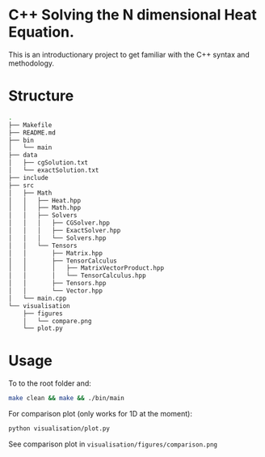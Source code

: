 # C++ Solving the N dimensional Heat Equation.

This is an introductionary project to get familiar with the C++ syntax and methodology. 

# Structure
```bash
.
├── Makefile
├── README.md
├── bin
│   └── main
├── data
│   ├── cgSolution.txt
│   └── exactSolution.txt
├── include
├── src
│   ├── Math
│   │   ├── Heat.hpp
│   │   ├── Math.hpp
│   │   ├── Solvers
│   │   │   ├── CGSolver.hpp
│   │   │   ├── ExactSolver.hpp
│   │   │   └── Solvers.hpp
│   │   └── Tensors
│   │       ├── Matrix.hpp
│   │       ├── TensorCalculus
│   │       │   ├── MatrixVectorProduct.hpp
│   │       │   └── TensorCalculus.hpp
│   │       ├── Tensors.hpp
│   │       └── Vector.hpp
│   └── main.cpp
└── visualisation
    ├── figures
    │   └── compare.png
    └── plot.py
```

# Usage 

To to the root folder and:

```bash
make clean && make && ./bin/main
```

For comparison plot (only works for 1D at the moment):
```bash
python visualisation/plot.py
```

See comparison plot in `visualisation/figures/comparison.png`

